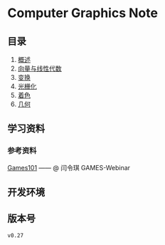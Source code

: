# Computer Graphics Note

## 目录

1. [概述](index/overview.md)
1. [向量与线性代数](index/miscellaneousMath.md)
1. [变换](index/transform.md)
1. [光栅化](index/rasterization.md)
1. [着色](index/shading.md)
1. [几何](index/geometry.md)

## 学习资料

### 参考资料

[Games101](https://www.bilibili.com/video/BV1X7411F744) —— @ 闫令琪 GAMES-Webinar

## 开发环境

## 版本号

`v0.27`
